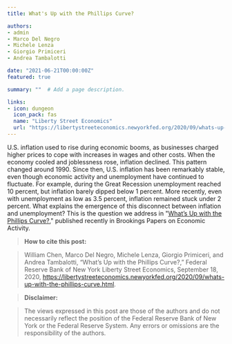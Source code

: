 ```yaml
---
title: What's Up with the Phillips Curve?

authors:
- admin
- Marco Del Negro
- Michele Lenza
- Giorgio Primiceri
- Andrea Tambalotti

date: "2021-06-21T00:00:00Z"
featured: true

summary: ""  # Add a page description.

links:
- icon: dungeon
  icon_pack: fas
  name: "Liberty Street Economics"
  url: "https://libertystreeteconomics.newyorkfed.org/2020/09/whats-up-with-the-phillips-curve.html"
---
```


U.S. inflation used to rise during economic booms, as businesses charged higher prices to cope with increases in wages and other costs. When the economy cooled and joblessness rose, inflation declined. This pattern changed around 1990. Since then, U.S. inflation has been remarkably stable, even though economic activity and unemployment have continued to fluctuate. For example, during the Great Recession unemployment reached 10 percent, but inflation barely dipped below 1 percent. More recently, even with unemployment as low as 3.5 percent, inflation remained stuck under 2 percent. What explains the emergence of this disconnect between inflation and unemployment? This is the question we address in "[What’s Up with the Phillips Curve?](https://www.brookings.edu/bpea-articles/whats-up-with-the-phillips-curve/)," published recently in Brookings Papers on Economic Activity.

> **How to cite this post:**

> William Chen, Marco Del Negro, Michele Lenza, Giorgio Primiceri, and Andrea Tambalotti, “What’s Up with the Phillips Curve?,” Federal Reserve Bank of New York Liberty Street Economics, September 18, 2020, https://libertystreeteconomics.newyorkfed.org/2020/09/whats-up-with-the-phillips-curve.html.

> **Disclaimer:**

> The views expressed in this post are those of the authors and do not necessarily reflect the position of the Federal Reserve Bank of New York or the Federal Reserve System. Any errors or omissions are the responsibility of the authors.
